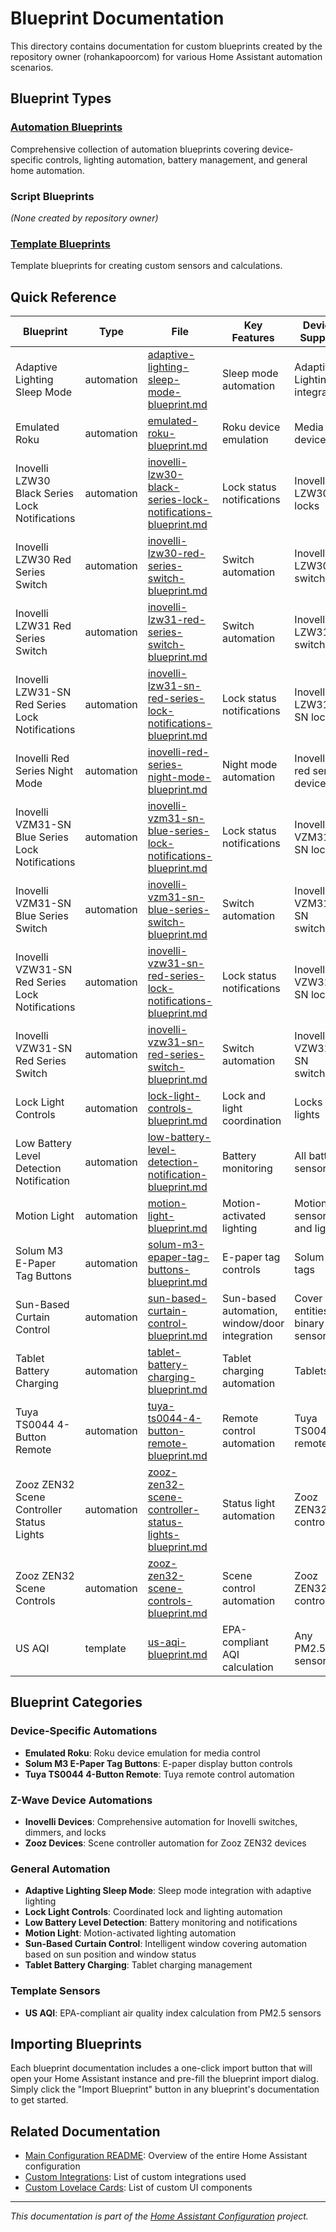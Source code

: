 # Blueprint Documentation

This directory contains documentation for custom blueprints created by the repository owner (rohankapoorcom) for various Home Assistant automation scenarios.

## Blueprint Types

### [Automation Blueprints](automation/README.md)
Comprehensive collection of automation blueprints covering device-specific controls, lighting automation, battery management, and general home automation.

### Script Blueprints
*(None created by repository owner)*

### [Template Blueprints](template/README.md)
Template blueprints for creating custom sensors and calculations.

## Quick Reference

| Blueprint | Type | File | Key Features | Device Support |
|-----------|------|------|--------------|----------------|
| Adaptive Lighting Sleep Mode | automation | [adaptive-lighting-sleep-mode-blueprint.md](automation/adaptive-lighting-sleep-mode-blueprint.md) | Sleep mode automation | Adaptive Lighting integration |
| Emulated Roku | automation | [emulated-roku-blueprint.md](automation/emulated-roku-blueprint.md) | Roku device emulation | Media devices |
| Inovelli LZW30 Black Series Lock Notifications | automation | [inovelli-lzw30-black-series-lock-notifications-blueprint.md](automation/inovelli-lzw30-black-series-lock-notifications-blueprint.md) | Lock status notifications | Inovelli LZW30 locks |
| Inovelli LZW30 Red Series Switch | automation | [inovelli-lzw30-red-series-switch-blueprint.md](automation/inovelli-lzw30-red-series-switch-blueprint.md) | Switch automation | Inovelli LZW30 switches |
| Inovelli LZW31 Red Series Switch | automation | [inovelli-lzw31-red-series-switch-blueprint.md](automation/inovelli-lzw31-red-series-switch-blueprint.md) | Switch automation | Inovelli LZW31 switches |
| Inovelli LZW31-SN Red Series Lock Notifications | automation | [inovelli-lzw31-sn-red-series-lock-notifications-blueprint.md](automation/inovelli-lzw31-sn-red-series-lock-notifications-blueprint.md) | Lock status notifications | Inovelli LZW31-SN locks |
| Inovelli Red Series Night Mode | automation | [inovelli-red-series-night-mode-blueprint.md](automation/inovelli-red-series-night-mode-blueprint.md) | Night mode automation | Inovelli red series devices |
| Inovelli VZM31-SN Blue Series Lock Notifications | automation | [inovelli-vzm31-sn-blue-series-lock-notifications-blueprint.md](automation/inovelli-vzm31-sn-blue-series-lock-notifications-blueprint.md) | Lock status notifications | Inovelli VZM31-SN locks |
| Inovelli VZM31-SN Blue Series Switch | automation | [inovelli-vzm31-sn-blue-series-switch-blueprint.md](automation/inovelli-vzm31-sn-blue-series-switch-blueprint.md) | Switch automation | Inovelli VZM31-SN switches |
| Inovelli VZW31-SN Red Series Lock Notifications | automation | [inovelli-vzw31-sn-red-series-lock-notifications-blueprint.md](automation/inovelli-vzw31-sn-red-series-lock-notifications-blueprint.md) | Lock status notifications | Inovelli VZW31-SN locks |
| Inovelli VZW31-SN Red Series Switch | automation | [inovelli-vzw31-sn-red-series-switch-blueprint.md](automation/inovelli-vzw31-sn-red-series-switch-blueprint.md) | Switch automation | Inovelli VZW31-SN switches |
| Lock Light Controls | automation | [lock-light-controls-blueprint.md](automation/lock-light-controls-blueprint.md) | Lock and light coordination | Locks and lights |
| Low Battery Level Detection Notification | automation | [low-battery-level-detection-notification-blueprint.md](automation/low-battery-level-detection-notification-blueprint.md) | Battery monitoring | All battery sensors |
| Motion Light | automation | [motion-light-blueprint.md](automation/motion-light-blueprint.md) | Motion-activated lighting | Motion sensors and lights |
| Solum M3 E-Paper Tag Buttons | automation | [solum-m3-epaper-tag-buttons-blueprint.md](automation/solum-m3-epaper-tag-buttons-blueprint.md) | E-paper tag controls | Solum M3 tags |
| Sun-Based Curtain Control | automation | [sun-based-curtain-control-blueprint.md](automation/sun-based-curtain-control-blueprint.md) | Sun-based automation, window/door integration | Cover entities, binary sensors |
| Tablet Battery Charging | automation | [tablet-battery-charging-blueprint.md](automation/tablet-battery-charging-blueprint.md) | Tablet charging automation | Tablets |
| Tuya TS0044 4-Button Remote | automation | [tuya-ts0044-4-button-remote-blueprint.md](automation/tuya-ts0044-4-button-remote-blueprint.md) | Remote control automation | Tuya TS0044 remotes |
| Zooz ZEN32 Scene Controller Status Lights | automation | [zooz-zen32-scene-controller-status-lights-blueprint.md](automation/zooz-zen32-scene-controller-status-lights-blueprint.md) | Status light automation | Zooz ZEN32 controllers |
| Zooz ZEN32 Scene Controls | automation | [zooz-zen32-scene-controls-blueprint.md](automation/zooz-zen32-scene-controls-blueprint.md) | Scene control automation | Zooz ZEN32 controllers |
| US AQI | template | [us-aqi-blueprint.md](template/us-aqi-blueprint.md) | EPA-compliant AQI calculation | Any PM2.5 sensor |

## Blueprint Categories

### Device-Specific Automations
- **Emulated Roku**: Roku device emulation for media control
- **Solum M3 E-Paper Tag Buttons**: E-paper display button controls
- **Tuya TS0044 4-Button Remote**: Tuya remote control automation

### Z-Wave Device Automations
- **Inovelli Devices**: Comprehensive automation for Inovelli switches, dimmers, and locks
- **Zooz Devices**: Scene controller automation for Zooz ZEN32 devices

### General Automation
- **Adaptive Lighting Sleep Mode**: Sleep mode integration with adaptive lighting
- **Lock Light Controls**: Coordinated lock and lighting automation
- **Low Battery Level Detection**: Battery monitoring and notifications
- **Motion Light**: Motion-activated lighting automation
- **Sun-Based Curtain Control**: Intelligent window covering automation based on sun position and window status
- **Tablet Battery Charging**: Tablet charging management

### Template Sensors
- **US AQI**: EPA-compliant air quality index calculation from PM2.5 sensors

## Importing Blueprints

Each blueprint documentation includes a one-click import button that will open your Home Assistant instance and pre-fill the blueprint import dialog. Simply click the "Import Blueprint" button in any blueprint's documentation to get started.

## Related Documentation

- [Main Configuration README](../../README.md): Overview of the entire Home Assistant configuration
- [Custom Integrations](../../README.md#custom-integrations): List of custom integrations used
- [Custom Lovelace Cards](../../README.md#custom-lovelace-cards): List of custom UI components

---

*This documentation is part of the [Home Assistant Configuration](https://github.com/rohankapoorcom/homeassistant-config) project.*
